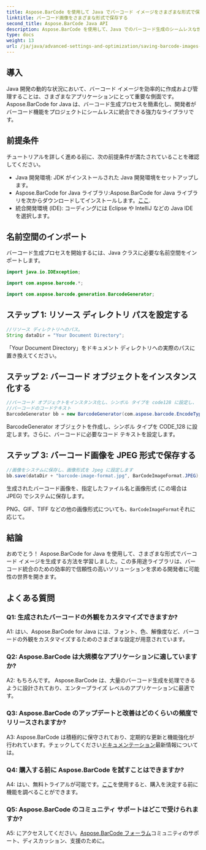 ```yaml
---
title: Aspose.BarCode を使用して Java でバーコード イメージをさまざまな形式で保存する
linktitle: バーコード画像をさまざまな形式で保存する
second_title: Aspose.BarCode Java API
description: Aspose.BarCode を使用して、Java でのバーコード生成のシームレスな世界を探索してください。バーコード画像をさまざまな形式で簡単に保存する方法を学びましょう。
type: docs
weight: 13
url: /ja/java/advanced-settings-and-optimization/saving-barcode-images-different-formats/
---
```

## 導入

Java 開発の動的な状況において、バーコード イメージを効率的に作成および管理することは、さまざまなアプリケーションにとって重要な側面です。 Aspose.BarCode for Java は、バーコード生成プロセスを簡素化し、開発者がバーコード機能をプロジェクトにシームレスに統合できる強力なライブラリです。

## 前提条件

チュートリアルを詳しく進める前に、次の前提条件が満たされていることを確認してください。

- Java 開発環境: JDK がインストールされた Java 開発環境をセットアップします。
-  Aspose.BarCode for Java ライブラリ:Aspose.BarCode for Java ライブラリを次からダウンロードしてインストールします。[ここ](https://releases.aspose.com/barcode/java/).
- 統合開発環境 (IDE): コーディングには Eclipse や IntelliJ などの Java IDE を選択します。

## 名前空間のインポート

バーコード生成プロセスを開始するには、Java クラスに必要な名前空間をインポートします。

```java
import java.io.IOException;

import com.aspose.barcode.*;

import com.aspose.barcode.generation.BarcodeGenerator;
```

## ステップ 1: リソース ディレクトリ パスを設定する

```java
//リソース ディレクトリへのパス。
String dataDir = "Your Document Directory";
```

「Your Document Directory」をドキュメント ディレクトリへの実際のパスに置き換えてください。

## ステップ 2: バーコード オブジェクトをインスタンス化する

```java
//バーコード オブジェクトをインスタンス化し、シンボル タイプを code128 に設定し、
//バーコードのコードテキスト
BarcodeGenerator bb = new BarcodeGenerator(com.aspose.barcode.EncodeTypes.CODE_128, "1234567");
```

BarcodeGenerator オブジェクトを作成し、シンボル タイプを CODE_128 に設定します。さらに、バーコードに必要なコード テキストを設定します。

## ステップ 3: バーコード画像を JPEG 形式で保存する

```java
//画像をシステムに保存し、画像形式を Jpeg に設定します
bb.save(dataDir + "barcode-image-format.jpg", BarCodeImageFormat.JPEG);
```

生成されたバーコード画像を、指定したファイル名と画像形式 (この場合は JPEG) でシステムに保存します。

 PNG、GIF、TIFF などの他の画像形式についても、`BarCodeImageFormat`それに応じて。

## 結論

おめでとう！ Aspose.BarCode for Java を使用して、さまざまな形式でバーコード イメージを生成する方法を学習しました。この多用途ライブラリは、バーコード統合のための効率的で信頼性の高いソリューションを求める開発者に可能性の世界を開きます。

## よくある質問

### Q1: 生成されたバーコードの外観をカスタマイズできますか?

A1: はい、Aspose.BarCode for Java には、フォント、色、解像度など、バーコードの外観をカスタマイズするためのさまざまな設定が用意されています。

### Q2: Aspose.BarCode は大規模なアプリケーションに適していますか?

A2: もちろんです。 Aspose.BarCode は、大量のバーコード生成を処理できるように設計されており、エンタープライズ レベルのアプリケーションに最適です。

### Q3: Aspose.BarCode のアップデートと改善はどのくらいの頻度でリリースされますか?

 A3: Aspose.BarCode は積極的に保守されており、定期的な更新と機能強化が行われています。チェックしてください[ドキュメンテーション](https://reference.aspose.com/barcode/java/)最新情報については。

### Q4: 購入する前に Aspose.BarCode を試すことはできますか?

 A4: はい、無料トライアルが可能です。[ここ](https://releases.aspose.com/)を使用すると、購入を決定する前に機能を調べることができます。

### Q5: Aspose.BarCode のコミュニティ サポートはどこで受けられますか?

 A5: にアクセスしてください。[Aspose.BarCode フォーラム](https://forum.aspose.com/c/barcode/13)コミュニティのサポート、ディスカッション、支援のために。